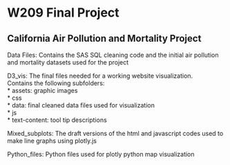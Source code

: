 # W209 Final Project
## California Air Pollution and Mortality Project


Data Files: Contains the SAS SQL cleaning code and the initial air pollution and mortality datasets used for the project

D3_vis: The final files needed for a working website visualization.\
				Contains the following subfolders:\
				* assets: graphic images\
				* css\
				* data: final cleaned data files used for visualization\
				* js\
				* text-content: tool tip descriptions


Mixed_subplots: The draft versions of the html and javascript codes used to make line graphs using plotly.js

Python_files: Python files used for plotly python map visualization
